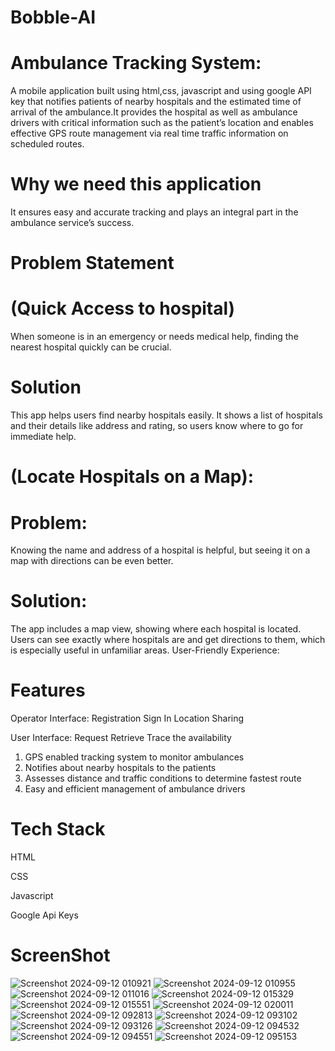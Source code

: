 # Bobble-AI

# Ambulance Tracking System: 
A mobile application built using html,css, javascript and using google API key that notifies patients of nearby hospitals and the estimated time of arrival of the ambulance.It provides the hospital as well as ambulance drivers with critical information such as the patient’s location and enables effective GPS route management via real time traffic information on scheduled routes.

# Why we need this application
It ensures easy and accurate tracking and plays an integral part in the ambulance service’s success.

# Problem Statement 
# (Quick Access to hospital)
When someone is in an emergency or needs medical help, finding the nearest hospital quickly can be crucial.

# Solution
This app helps users find nearby hospitals easily. It shows a list of hospitals and their details like address and rating, so users know where to go for immediate help.

# (Locate Hospitals on a Map):

# Problem: 
Knowing the name and address of a hospital is helpful, but seeing it on a map with directions can be even better.

# Solution: 
The app includes a map view, showing where each hospital is located. Users can see exactly where hospitals are and get directions to them, which is especially useful in unfamiliar areas.
User-Friendly Experience:

# Features

Operator Interface:
Registration
Sign In
Location Sharing

User Interface:
Request 
Retrieve
Trace the availability

1. GPS enabled tracking system to monitor ambulances
2. Notifies about nearby hospitals to the patients
3. Assesses distance and traffic conditions to determine fastest route
4. Easy and efficient management of ambulance drivers

# Tech Stack
HTML 

CSS

Javascript

Google Api Keys

# ScreenShot
![Screenshot 2024-09-12 010921](https://github.com/user-attachments/assets/b8a9cd47-6700-4ff3-8232-a01ab50cd752)
![Screenshot 2024-09-12 010955](https://github.com/user-attachments/assets/01683018-4d75-4186-b8ac-c6fe64b70f0b)
![Screenshot 2024-09-12 011016](https://github.com/user-attachments/assets/5329989a-48bc-47d5-b87b-4203decfb8d9)
![Screenshot 2024-09-12 015329](https://github.com/user-attachments/assets/42e3d9c7-ff0b-40a1-80d3-197782ee2ad1)
![Screenshot 2024-09-12 015551](https://github.com/user-attachments/assets/3578d330-2797-4bb2-83dd-cf23ab2b6839)
![Screenshot 2024-09-12 020011](https://github.com/user-attachments/assets/7c77cd05-c512-46a6-b296-554f5a9a6230)
![Screenshot 2024-09-12 092813](https://github.com/user-attachments/assets/6d2663db-d42b-4f34-a780-a22eb394a419)
![Screenshot 2024-09-12 093102](https://github.com/user-attachments/assets/ca008703-2981-4104-bbc9-78e1e9614271)
![Screenshot 2024-09-12 093126](https://github.com/user-attachments/assets/25e576a3-6a21-40cc-9ab4-51a23c240cb5)
![Screenshot 2024-09-12 094532](https://github.com/user-attachments/assets/438cc785-ed34-4e57-9efb-ec1cf8f9bd8b)
![Screenshot 2024-09-12 094551](https://github.com/user-attachments/assets/f1adbbb7-fab0-406e-b483-6287fbfbd700)
![Screenshot 2024-09-12 095153](https://github.com/user-attachments/assets/cb8286fc-3aa6-469f-9816-0adef8079b04)



